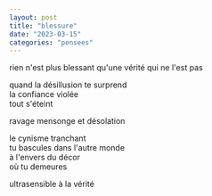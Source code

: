 ```yaml
---
layout: post
title: "blessure"
date: "2023-03-15"
categories: "pensees"
---
```


rien n'est plus blessant qu'une vérité qui ne l'est pas  

quand la désillusion te surprend  
la confiance violée  
tout s'éteint  

ravage mensonge et désolation  

le cynisme tranchant  
tu bascules dans l'autre monde  
à l'envers du décor  
où tu demeures  

ultrasensible à la vérité  
